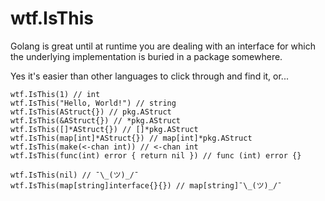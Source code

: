 # wtf.IsThis

Golang is great until at runtime you are dealing with an interface for which the underlying implementation is buried in a package somewhere.

Yes it's easier than other languages to click through and find it, or...

```golang
wtf.IsThis(1) // int
wtf.IsThis("Hello, World!") // string
wtf.IsThis(AStruct{}) // pkg.AStruct
wtf.IsThis(&AStruct{}) // *pkg.AStruct
wtf.IsThis([]*AStruct{}) // []*pkg.AStruct
wtf.IsThis(map[int]*AStruct{}) // map[int]*pkg.AStruct
wtf.IsThis(make(<-chan int)) // <-chan int
wtf.IsThis(func(int) error { return nil }) // func (int) error {}

wtf.IsThis(nil) // ¯\_(ツ)_/¯
wtf.IsThis(map[string]interface{}{}) // map[string]¯\_(ツ)_/¯
```
